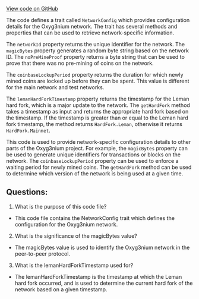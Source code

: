 [View code on GitHub](https://github.com/alephium/alephium/protocol/src/main/scala/org/alephium/protocol/config/NetworkConfig.scala)

The code defines a trait called `NetworkConfig` which provides configuration details for the Oxyg3nium network. The trait has several methods and properties that can be used to retrieve network-specific information.

The `networkId` property returns the unique identifier for the network. The `magicBytes` property generates a random byte string based on the network ID. The `noPreMineProof` property returns a byte string that can be used to prove that there was no pre-mining of coins on the network.

The `coinbaseLockupPeriod` property returns the duration for which newly mined coins are locked up before they can be spent. This value is different for the main network and test networks.

The `lemanHardForkTimestamp` property returns the timestamp for the Leman hard fork, which is a major update to the network. The `getHardFork` method takes a timestamp as input and returns the appropriate hard fork based on the timestamp. If the timestamp is greater than or equal to the Leman hard fork timestamp, the method returns `HardFork.Leman`, otherwise it returns `HardFork.Mainnet`.

This code is used to provide network-specific configuration details to other parts of the Oxyg3nium project. For example, the `magicBytes` property can be used to generate unique identifiers for transactions or blocks on the network. The `coinbaseLockupPeriod` property can be used to enforce a waiting period for newly mined coins. The `getHardFork` method can be used to determine which version of the network is being used at a given time.
## Questions: 
 1. What is the purpose of this code file?
- This code file contains the NetworkConfig trait which defines the configuration for the Oxyg3nium network.

2. What is the significance of the magicBytes value?
- The magicBytes value is used to identify the Oxyg3nium network in the peer-to-peer protocol.

3. What is the lemanHardForkTimestamp used for?
- The lemanHardForkTimestamp is the timestamp at which the Leman hard fork occurred, and is used to determine the current hard fork of the network based on a given timestamp.